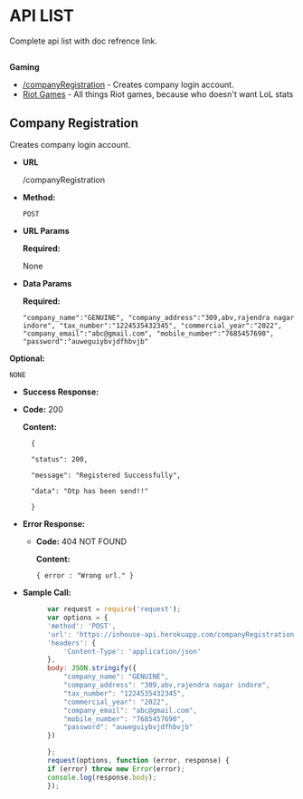 
# API LIST

Complete api list with doc refrence link.

##  
**Gaming**
* [/companyRegistration](https://github.com/shashank-genuinesoft/inHouse/tree/main#readme) -   Creates company login account.
* [Riot Games](https://github.com/shashank-genuinesoft/inHouse/tree/main#company-registration) - All things Riot games, because who doesn't want LoL stats


**Company Registration**
----
  Creates company login account.

* **URL**

  /companyRegistration

* **Method:**

  `POST`
  
*  **URL Params**

   **Required:**
 
     None

* **Data Params**

  **Required:**

    `
    "company_name":"GENUINE",
    "company_address":"309,abv,rajendra nagar indore",
    "tax_number":"1224535432345",
    "commercial_year":"2022",
    "company_email":"abc@gmail.com",
    "mobile_number":"7685457690",
    "password":"auweguiybvjdfhbvjb"
                `


**Optional:**
 
    NONE

* **Success Response:**

* **Code:** 200 

  **Content:**
  
        {

        "status": 200,

        "message": "Registered Successfully",

        "data": "Otp has been send!!"

        }

* **Error Response:**

  * **Code:** 404 NOT FOUND
  
    **Content:** 
    
    `{ error : "Wrong url." }`

* **Sample Call:**

  ```javascript
        var request = require('request');
        var options = {
        'method': 'POST',
        'url': 'https://inhouse-api.herokuapp.com/companyRegistration',
        'headers': {
            'Content-Type': 'application/json'
        },
        body: JSON.stringify({
            "company_name": "GENUINE",
            "company_address": "309,abv,rajendra nagar indore",
            "tax_number": "1224535432345",
            "commercial_year": "2022",
            "company_email": "abc@gmail.com",
            "mobile_number": "7685457690",
            "password": "auweguiybvjdfhbvjb"
        })

        };
        request(options, function (error, response) {
        if (error) throw new Error(error);
        console.log(response.body);
        });
  ```
